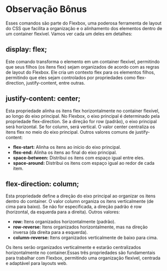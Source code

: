 # Observação Bônus
Esses comandos são parte do Flexbox, uma poderosa ferramenta de layout do CSS que facilita a organização e o alinhamento dos elementos dentro de um container flexível. Vamos ver cada um deles em detalhes:

## display: flex;
Este comando transforma o elemento em um container flexível, permitindo que seus filhos (os itens flex) sejam organizados de acordo com as regras de layout do Flexbox. Ele cria um contexto flex para os elementos filhos, permitindo que eles sejam controlados por propriedades como flex-direction, justify-content, entre outras.

## justify-content: center;
Esta propriedade alinha os itens flex horizontalmente no container flexível, ao longo do eixo principal. No Flexbox, o eixo principal é determinado pela propriedade flex-direction. Se a direção for row (padrão), o eixo principal será horizontal. Se for column, será vertical. O valor center centraliza os itens flex no meio do eixo principal. Outros valores comuns de justify-content:

- **flex-start:** Alinha os itens ao início do eixo principal.
- **flex-end:** Alinha os itens ao final do eixo principal. 
- **space-between:** Distribui os itens com espaço igual entre eles.
- **space-around:** Distribui os itens com espaço igual ao redor de cada item.

## flex-direction: column;
Esta propriedade define a direção do eixo principal ao organizar os itens dentro do container. O valor column organiza os itens verticalmente (de cima para baixo). Se não for especificada, a direção padrão é row (horizontal, da esquerda para a direita). Outros valores:

- **row:** Itens organizados horizontalmente (padrão). 
- **row-reverse:** Itens organizados horizontalmente, mas na direção inversa (da direita para a esquerda).
- **column-reverse:** Itens organizados verticalmente de baixo para cima.

Os itens serão organizados verticalmente e estarão centralizados horizontalmente no container.Essas três propriedades são fundamentais para trabalhar com Flexbox, permitindo uma organização flexível, centrada e adaptável para layouts web.